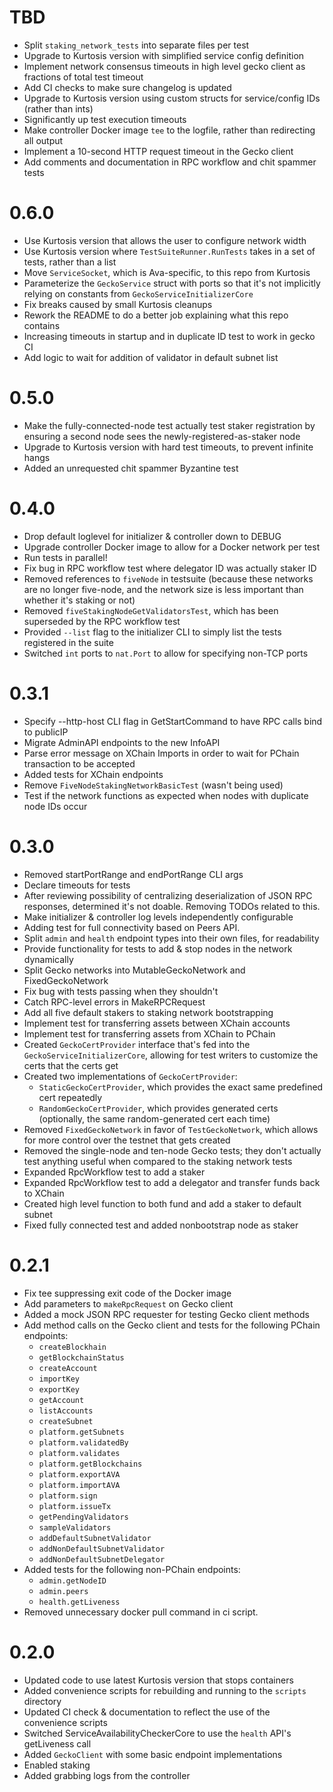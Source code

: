# TBD
* Split `staking_network_tests` into separate files per test
* Upgrade to Kurtosis version with simplified service config definition
* Implement network consensus timeouts in high level gecko client as fractions of total test timeout
* Add CI checks to make sure changelog is updated
* Upgrade to Kurtosis version using custom structs for service/config IDs (rather than ints)
* Significantly up test execution timeouts
* Make controller Docker image `tee` to the logfile, rather than redirecting all output
* Implement a 10-second HTTP request timeout in the Gecko client
* Add comments and documentation in RPC workflow and chit spammer tests

# 0.6.0
* Use Kurtosis version that allows the user to configure network width
* Use Kurtosis version where `TestSuiteRunner.RunTests` takes in a set of tests, rather than a list
* Move `ServiceSocket`, which is Ava-specific, to this repo from Kurtosis
* Parameterize the `GeckoService` struct with ports so that it's not implicitly relying on constants from `GeckoServiceInitializerCore`
* Fix breaks caused by small Kurtosis cleanups
* Rework the README to do a better job explaining what this repo contains
* Increasing timeouts in startup and in duplicate ID test to work in gecko CI
* Add logic to wait for addition of validator in default subnet list

# 0.5.0
* Make the fully-connected-node test actually test staker registration by ensuring a second node sees the newly-registered-as-staker node
* Upgrade to Kurtosis version with hard test timeouts, to prevent infinite hangs
* Added an unrequested chit spammer Byzantine test

# 0.4.0
* Drop default loglevel for initializer & controller down to DEBUG
* Upgrade controller Docker image to allow for a Docker network per test
* Run tests in parallel!
* Fix bug in RPC workflow test where delegator ID was actually staker ID
* Removed references to `fiveNode` in testsuite (because these networks are no longer five-node, and the network size is less important than whether it's staking or not)
* Removed `fiveStakingNodeGetValidatorsTest`, which has been superseded by the RPC workflow test
* Provided `--list` flag to the initializer CLI to simply list the tests registered in the suite
* Switched `int` ports to `nat.Port` to allow for specifying non-TCP ports

# 0.3.1
* Specify --http-host CLI flag in GetStartCommand to have RPC calls bind to publicIP
* Migrate AdminAPI endpoints to the new InfoAPI
* Parse error message on XChain Imports in order to wait for PChain transaction to be accepted
* Added tests for XChain endpoints
* Remove `FiveNodeStakingNetworkBasicTest` (wasn't being used)
* Test if the network functions as expected when nodes with duplicate node IDs occur

# 0.3.0
* Removed startPortRange and endPortRange CLI args
* Declare timeouts for tests
* After reviewing possibility of centralizing deserialization of JSON RPC responses, determined it's not doable. Removing TODOs related to this.
* Make initializer & controller log levels independently configurable
* Adding test for full connectivity based on Peers API.
* Split `admin` and `health` endpoint types into their own files, for readability
* Provide functionality for tests to add & stop nodes in the network dynamically
* Split Gecko networks into MutableGeckoNetwork and FixedGeckoNetwork
* Fix bug with tests passing when they shouldn't
* Catch RPC-level errors in MakeRPCRequest
* Add all five default stakers to staking network bootstrapping
* Implement test for transferring assets between XChain accounts
* Implement test for transferring assets from XChain to PChain
* Created `GeckoCertProvider` interface that's fed into the `GeckoServiceInitializerCore`, allowing for test writers to customize the certs that the certs get
* Created two implementations of `GeckoCertProvider`:
    * `StaticGeckoCertProvider`, which provides the exact same predefined cert repeatedly
    * `RandomGeckoCertProvider`, which provides generated certs (optionally, the same random-generated cert each time)
* Removed `FixedGeckoNetwork` in favor of `TestGeckoNetwork`, which allows for more control over the testnet that gets created
* Removed the single-node and ten-node Gecko tests; they don't actually test anything useful when compared to the staking network tests
* Expanded RpcWorkflow test to add a staker
* Expanded RpcWorkflow test to add a delegator and transfer funds back to XChain
* Created high level function to both fund and add a staker to default subnet
* Fixed fully connected test and added nonbootstrap node as staker

# 0.2.1
* Fix tee suppressing exit code of the Docker image
* Add parameters to `makeRpcRequest` on Gecko client
* Added a mock JSON RPC requester for testing Gecko client methods
* Add method calls on the Gecko client and tests for the following PChain endpoints:
    * `createBlockhain`
    * `getBlockchainStatus`
    * `createAccount`
    * `importKey`
    * `exportKey`
    * `getAccount`
    * `listAccounts`
    * `createSubnet`
    * `platform.getSubnets`
    * `platform.validatedBy`
    * `platform.validates`
    * `platform.getBlockchains`
    * `platform.exportAVA`
    * `platform.importAVA`
    * `platform.sign`
    * `platform.issueTx`
    * `getPendingValidators`
    * `sampleValidators`
    * `addDefaultSubnetValidator`
    * `addNonDefaultSubnetValidator`
    * `addNonDefaultSubnetDelegator`
* Added tests for the following non-PChain endpoints:
    * `admin.getNodeID`
    * `admin.peers`
    * `health.getLiveness`
* Removed unnecessary docker pull command in ci script.

# 0.2.0
* Updated code to use latest Kurtosis version that stops containers
* Added convenience scripts for rebuilding and running to the `scripts` directory
* Updated CI check & documentation to reflect the use of the convenience scripts
* Switched ServiceAvailabilityCheckerCore to use the `health` API's getLiveness call
* Added `GeckoClient` with some basic endpoint implementations
* Enabled staking
* Added grabbing logs from the controller
